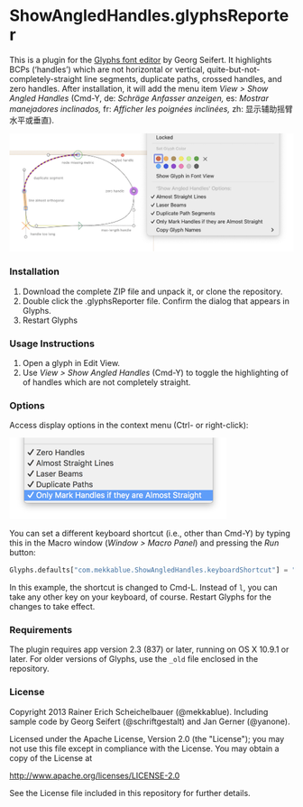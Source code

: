 # ShowAngledHandles.glyphsReporter

This is a plugin for the [Glyphs font editor](https://glyphsapp.com/) by Georg Seifert.
It highlights BCPs (‘handles’) which are not horizontal or vertical, quite-but-not-completely-straight line segments, duplicate paths, crossed handles, and zero handles.
After installation, it will add the menu item *View > Show Angled Handles* (Cmd-Y, de: *Schräge Anfasser anzeigen,* es: *Mostrar manejadores inclinados,* fr: *Afficher les poignées inclinées,* zh: 显示辅助摇臂水平或垂直).

![Angled Handles are marked red.](ShowAngledHandles.png "Show Angled Handles Screenshot")

### Installation

1. Download the complete ZIP file and unpack it, or clone the repository.
2. Double click the .glyphsReporter file. Confirm the dialog that appears in Glyphs.
3. Restart Glyphs

### Usage Instructions

1. Open a glyph in Edit View.
2. Use *View > Show Angled Handles* (Cmd-Y) to toggle the highlighting of of handles which are not completely straight.

### Options

Access display options in the context menu (Ctrl- or right-click):

![Show Angled Handles Options](ShowAngledHandlesOptions.png)

You can set a different keyboard shortcut (i.e., other than Cmd-Y) by typing this in the Macro window (*Window > Macro Panel*) and pressing the *Run* button:

```python
Glyphs.defaults["com.mekkablue.ShowAngledHandles.keyboardShortcut"] = "l"
```

In this example, the shortcut is changed to Cmd-L. Instead of `l`, you can take any other key on your keyboard, of course. Restart Glyphs for the changes to take effect. 

### Requirements

The plugin requires app version 2.3 (837) or later, running on OS X 10.9.1 or later. For older versions of Glyphs, use the `_old` file enclosed in the repository.

### License

Copyright 2013 Rainer Erich Scheichelbauer (@mekkablue).
Including sample code by Georg Seifert (@schriftgestalt) and Jan Gerner (@yanone).

Licensed under the Apache License, Version 2.0 (the "License");
you may not use this file except in compliance with the License.
You may obtain a copy of the License at

http://www.apache.org/licenses/LICENSE-2.0

See the License file included in this repository for further details.
